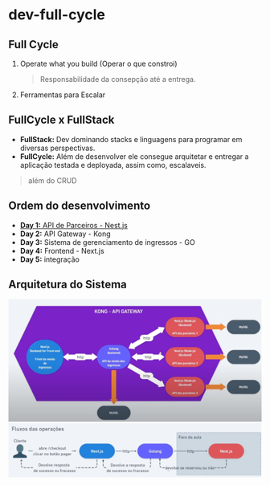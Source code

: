 # dev-full-cycle

## Full Cycle

1. Operate what you build (Operar o que constroi)
    > Responsabilidade da consepção até a entrega.
2. Ferramentas para Escalar

## FullCycle x FullStack
* **FullStack:** Dev dominando stacks e linguagens para programar em diversas perspectivas.
* **FullCycle:** Além de desenvolver ele consegue arquitetar e entregar a aplicação testada e deployada, assim como, escalaveis.

> além do CRUD


## Ordem do desenvolvimento

* [**Day 1:** API de Parceiros - Nest.js](doc/Day1.md)
* **Day 2:** API Gateway - Kong
* **Day 3:** Sistema de gerenciamento de ingressos - GO
* **Day 4:** Frontend - Next.js
* **Day 5:** integração

## Arquitetura do Sistema
![](doc/imgs/arquitetura.png)
![](doc/imgs/fluxo.png)

